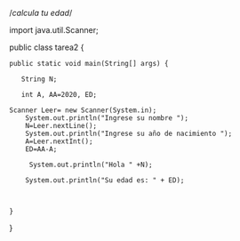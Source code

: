 /*calcula tu edad*/


import java.util.Scanner;

public class tarea2 {
	
	public static void main(String[] args) {
        
       String N;
          
       int A, AA=2020, ED;
       
	Scanner Leer= new Scanner(System.in);
        System.out.println("Ingrese su nombre ");
        N=Leer.nextLine();
        System.out.println("Ingrese su año de nacimiento ");
        A=Leer.nextInt();
        ED=AA-A;
                
         System.out.println("Hola " +N);
        
        System.out.println("Su edad es: " + ED);
        
       
        
    }
}
